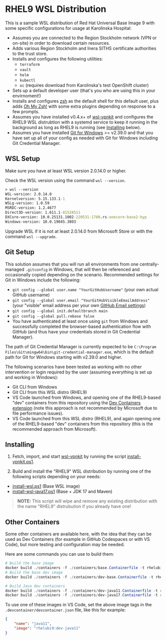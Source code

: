 # RHEL9 WSL Distribution

This is a sample WSL distribution of Red Hat Universal Base Image 9 with some specific configurations for usage at Karolinska Hospital:

- Assumes you are connected to the Region Stockholm network (VPN or on-site) in order to download certain resources.
- Adds various Region Stockholm and Inera SITHS certificate authorities to the trust store.
- Installs and configures the following utilities:
  - `terraform`
  - `vault`
  - `helm`
  - `kubectl`
  - `oc` (requires download from Karolinska's test OpenShift cluster)
- Sets up a default developer user (that's you who are using this in your envirnoment!)
- Installs and configures [zsh](https://www.zsh.org/) as the default shell for this default user, plus adds [Oh My Zsh!](https://github.com/ohmyzsh/ohmyzsh) with some extra plugins depending on response to a few prompts.
- Assumes you have installed v0.4.x+ of [wsl-vpnkit](https://github.com/sakai135/wsl-vpnkit) and configures the RHEL9 WSL distrubtion with a systemd service to keep it running in the background as long as RHEL9 is running (see [Installing](#installing) below).
- Assumes you have installed [Git for Windows](https://git-scm.com/download/win) >= v2.39.0 and that you have set up all of your config as needed with Git for Windows including Git Credential Manager.

## WSL Setup

Make sure you have at least WSL version 2.0.14.0 or higher.

Check the WSL version using the command `wsl --version`.

```bat
> wsl --version
WSL-version: 2.0.14.0
Kernelversion: 5.15.133.1-1
WSLg-version: 1.0.59
MSRDC-version: 1.2.4677
Direct3D-version: 1.611.1-81528511
DXCore-version: 10.0.25131.1002-220531-1700.rs-onecore-base2-hyp
Windows-version: 10.0.19045.3803
```

Upgrade WSL if it is not at least 2.0.14.0 from Microsoft Store or with the command `wsl --upgrade`.

## Git Setup

This solution assumes that you will run all environments from one centrally-managed `.gitconfig` in Windows, that will then be referenced and occasionally copied depending on the scenario. Recommended settings for Git in Windows include the following:

- `git config --global user.name "YourGitHubUsername"` (your own actual GitHub username)
- `git config --global user.email "YourGitHubVisibleEmailAddress"` (your "visible" email address per your own [GitHub Email settings](https://github.com/settings/emails))
- `git config --global init.defaultbranch main`
- `git config --global pull.rebase false`
- You have authenticated at least once using `git` from Windows and successfully completed the browser-based authentication flow with GitHub (and thus have your credentials stored in Git Credential Manager).

The path of Git Credential Manager is currently expected to be `C:\Program Files\Git\mingw64\bin\git-credential-manager.exe`, which is the default path for Git for Windows starting with v2.39.0 and higher.

The following scenarios have been tested as working with no other intervention or login required by the user (assuming everything is set up and working in Windows):

- Git CLI from Windows
- Git CLI from this WSL distro (RHEL9)
- VS Code launched from Windows, and opening one of the RHEL9-based "dev" containers from this repository using the [Dev Containers extension](https://code.visualstudio.com/docs/devcontainers/containers) (note this approach is not recommended by Microsoft due to file performance issues).
- VS Code launched from this WSL distro (RHEL9), and again opening one of the RHEL9-based "dev" containers from this repository (this is the recommended approach from Microsoft).

## Installing

1. Fetch, import, and start [wsl-vpnkit](https://github.com/sakai135/wsl-vpnkit) by running the script [install-vpnkit.ps1](./install-vpnkit.ps1).

2. Build and install the "RHEL9" WSL distribution by running one of the following scripts depending on your needs:
-  [install-wsl.ps1](./install-wsl.ps1) (Base WSL image)
-  [install-wsl-java17.ps1](./install-wsl-java17.ps1) (Base + JDK 17 and Maven)

> **NOTE:** This script will wipe and remove any existing distribution with the name "RHEL9" distrubution if you already have one!

## Other Containers

Some other containers are available here, with the idea that they can be used as Dev Containers (for example in GitHub Codespaces or with VS Code), but more testing and configuration may be needed.

Here are some commands you can use to build them:

```powershell
# Build the base image
docker build ./containers -f ./containers/base.Containerfile -t rhelubi9:base
# Build the base dev image
docker build ./containers -f ./containers/dev-base.Containerfile -t rhelubi9:dev-base

# Build Java dev containers
docker build ./containers -f ./containers/dev-java11.Containerfile -t rhelubi9:dev-java11
docker build ./containers -f ./containers/dev-java17.Containerfile -t rhelubi9:dev-java17
```

To use one of these images in VS Code, set the above image tags in the `.devcontainer/devcontainer.json` file, like this for example:

```json
{
	"name": "java11",
	"image": "rhelubi9:dev-java11"
}
```
